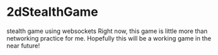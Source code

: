 # 2dStealthGame
stealth game using websockets
Right now, this game is little more than networking practice for me.
Hopefully this will be a working game in the near future! 

